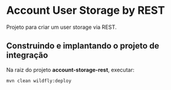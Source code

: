 # Account User Storage by REST

Projeto para criar um user storage via REST. 

## Construindo e implantando o projeto de integração

Na raiz do projeto **account-storage-rest**, executar:

```bash
mvn clean wildfly:deploy
```

